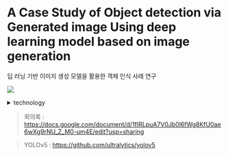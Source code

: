 # A Case Study of Object detection via Generated image Using deep learning model based on image generation
딥 러닝 기반 이미지 생성 모델을 활용한 객체 인식 사례 연구 

<img src="https://img.shields.io/badge/Python-3766AB?style=flat-square&logo=Python&logoColor=white"/></a>

<details>
<summary>technology</summary>
<div markdown="1">

  Dalle-2<br>Yolov5x

</div>
</details>

> 회의록 : https://docs.google.com/document/d/1fIRLpuA7V0Jb0l6fWg8KfU0ae6wXg9rNU_Z_M0-um4E/edit?usp=sharing

> YOLOv5 : https://github.com/ultralytics/yolov5

> 
